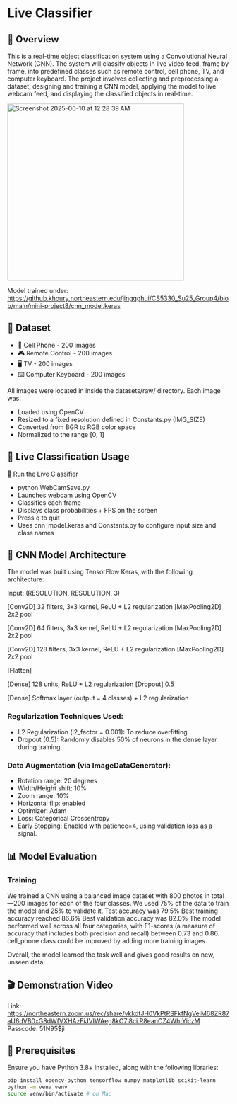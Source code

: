 # Live Classifier

## 📸 Overview
This is a real-time object classification system using a Convolutional Neural Network (CNN). The system will classify objects in live video feed, frame by frame, into predefined classes such as remote control, cell phone, TV, and computer keyboard. The project involves collecting and preprocessing a dataset, designing and training a CNN model, applying the model to live webcam feed, and displaying the classified objects in real-time.

<img width="400" alt="Screenshot 2025-06-10 at 12 28 39 AM" src="https://github.khoury.northeastern.edu/jinggghui/CS5330_Su25_Group4/assets/19718/19c85ccd-2fab-46f2-8d6e-14879850b4d6">

Model trained under: https://github.khoury.northeastern.edu/jinggghui/CS5330_Su25_Group4/blob/main/mini-project8/cnn_model.keras

## 📁 Dataset 
- 📱 Cell Phone - 200 images
- 🎮 Remote Control - 200 images
- 🖥️ TV - 200 images
- ⌨️ Computer Keyboard - 200 images

All images were located in inside the datasets/raw/ directory. Each image was:

- Loaded using OpenCV
- Resized to a fixed resolution defined in Constants.py (IMG_SIZE)
- Converted from BGR to RGB color space
- Normalized to the range [0, 1]

## 🎥 Live Classification Usage
🔴 Run the Live Classifier
- python WebCamSave.py
- Launches webcam using OpenCV
- Classifies each frame
- Displays class probabilities + FPS on the screen
- Press q to quit
- Uses cnn_model.keras and Constants.py to configure input size and class names

## 🧠 CNN Model Architecture
The model was built using TensorFlow Keras, with the following architecture:

Input: (RESOLUTION, RESOLUTION, 3)

[Conv2D] 32 filters, 3x3 kernel, ReLU + L2 regularization
[MaxPooling2D] 2x2 pool

[Conv2D] 64 filters, 3x3 kernel, ReLU + L2 regularization
[MaxPooling2D] 2x2 pool

[Conv2D] 128 filters, 3x3 kernel, ReLU + L2 regularization
[MaxPooling2D] 2x2 pool

[Flatten]

[Dense] 128 units, ReLU + L2 regularization
[Dropout] 0.5

[Dense] Softmax layer (output = 4 classes) + L2 regularization

### Regularization Techniques Used:

- L2 Regularization (l2_factor = 0.001): To reduce overfitting.
- Dropout (0.5): Randomly disables 50% of neurons in the dense layer during training.

### Data Augmentation (via ImageDataGenerator):

- Rotation range: 20 degrees
- Width/Height shift: 10%
- Zoom range: 10%
- Horizontal flip: enabled
- Optimizer: Adam
- Loss: Categorical Crossentropy
- Early Stopping: Enabled with patience=4, using validation loss as a signal.

## 📊 Model Evaluation

### Training
We trained a CNN using a balanced image dataset with 800 photos in total—200 images for each of the four classes. We used 75% of the data to train the model and 25% to validate it. 
Test accuracy was 79.5%
Best training accuracy reached 86.6%
Best validation accuracy was 82.0%
The model performed well across all four categories, with F1-scores (a measure of accuracy that includes both precision and recall) between 0.73 and 0.86. 
cell_phone class could be improved by adding more training images.

Overall, the model learned the task well and gives good results on new, unseen data.

## 🎬 Demonstration Video
Link: https://northeastern.zoom.us/rec/share/vkkdtJH0VkPtRSFkfNgVeiM68ZR87aU6dVB0xG8dWfVXHAzFiJVIWAeg8kO7l8ci.R8eanCZ4WhtYiczM
Passcode: 51N95$ji

## 🔧 Prerequisites

Ensure you have Python 3.8+ installed, along with the following libraries:

```bash
pip install opencv-python tensorflow numpy matplotlib scikit-learn
python -m venv venv
source venv/bin/activate # on Mac

